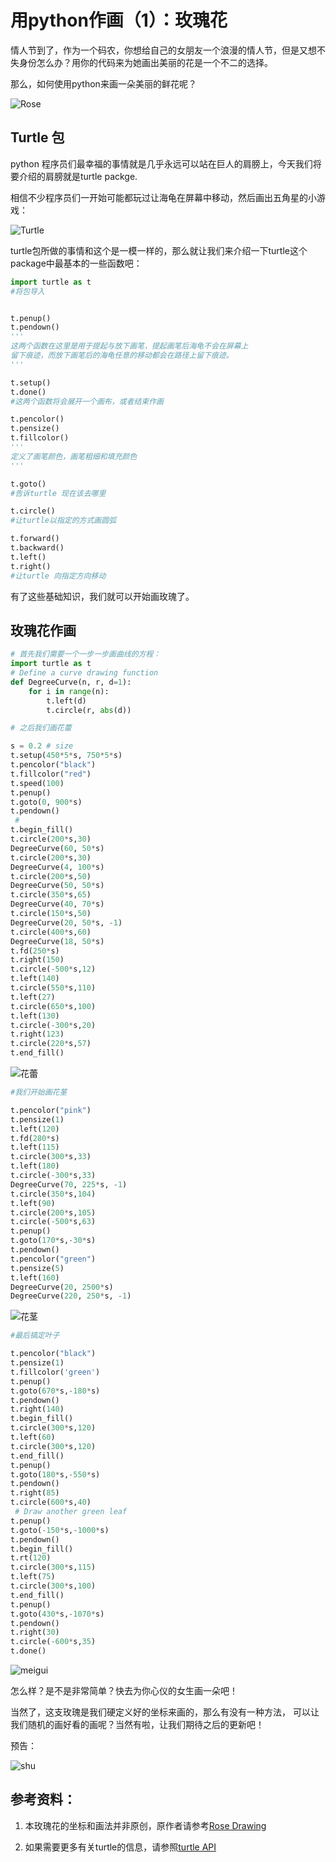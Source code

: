 # 用python作画（1）：玫瑰花

情人节到了，作为一个码农，你想给自己的女朋友一个浪漫的情人节，但是又想不失身份怎么办？用你的代码来为她画出美丽的花是一个不二的选择。

那么，如何使用python来画一朵美丽的鲜花呢？

![Rose](rose.png "rose sample")

## Turtle 包

python 程序员们最幸福的事情就是几乎永远可以站在巨人的肩膀上，今天我们将要介绍的肩膀就是turtle packge.

相信不少程序员们一开始可能都玩过让海龟在屏幕中移动，然后画出五角星的小游戏：

![Turtle](Ubxp.gif)

turtle包所做的事情和这个是一模一样的，那么就让我们来介绍一下turtle这个package中最基本的一些函数吧：

```python
import turtle as t
#将包导入


t.penup()
t.pendown()
'''
这两个函数在这里是用于提起与放下画笔，提起画笔后海龟不会在屏幕上
留下痕迹，而放下画笔后的海龟任意的移动都会在路径上留下痕迹。
'''

t.setup()
t.done()
#这两个函数将会展开一个画布，或者结束作画

t.pencolor()
t.pensize()
t.fillcolor()
'''
定义了画笔颜色，画笔粗细和填充颜色
'''

t.goto()
#告诉turtle 现在该去哪里

t.circle()
#让turtle以指定的方式画圆弧

t.forward()
t.backward()
t.left()
t.right()
#让turtle 向指定方向移动
```

有了这些基础知识，我们就可以开始画玫瑰了。
## 玫瑰花作画


```python
# 首先我们需要一个一步一步画曲线的方程：
import turtle as t
# Define a curve drawing function
def DegreeCurve(n, r, d=1):
    for i in range(n):
        t.left(d)
        t.circle(r, abs(d))

# 之后我们画花蕾

s = 0.2 # size
t.setup(450*5*s, 750*5*s)
t.pencolor("black")
t.fillcolor("red")
t.speed(100)
t.penup()
t.goto(0, 900*s)
t.pendown()
 # 
t.begin_fill()
t.circle(200*s,30)
DegreeCurve(60, 50*s)
t.circle(200*s,30)
DegreeCurve(4, 100*s)
t.circle(200*s,50)
DegreeCurve(50, 50*s)
t.circle(350*s,65)
DegreeCurve(40, 70*s)
t.circle(150*s,50)
DegreeCurve(20, 50*s, -1)
t.circle(400*s,60)
DegreeCurve(18, 50*s)
t.fd(250*s)
t.right(150)
t.circle(-500*s,12)
t.left(140)
t.circle(550*s,110)
t.left(27)
t.circle(650*s,100)
t.left(130)
t.circle(-300*s,20)
t.right(123)
t.circle(220*s,57)
t.end_fill()
```

![花蕾](bud.png)

```python
#我们开始画花茎

t.pencolor("pink")
t.pensize(1)
t.left(120)
t.fd(280*s)
t.left(115)
t.circle(300*s,33)
t.left(180)
t.circle(-300*s,33)
DegreeCurve(70, 225*s, -1)
t.circle(350*s,104)
t.left(90)
t.circle(200*s,105)
t.circle(-500*s,63)
t.penup()
t.goto(170*s,-30*s)
t.pendown()
t.pencolor("green")
t.pensize(5)
t.left(160)
DegreeCurve(20, 2500*s)
DegreeCurve(220, 250*s, -1)
```

![花茎](bud2.png)


```python
#最后搞定叶子

t.pencolor("black")
t.pensize(1)
t.fillcolor('green')
t.penup()
t.goto(670*s,-180*s)
t.pendown()
t.right(140)
t.begin_fill()
t.circle(300*s,120)
t.left(60)
t.circle(300*s,120)
t.end_fill()
t.penup()
t.goto(180*s,-550*s)
t.pendown()
t.right(85)
t.circle(600*s,40)
 # Draw another green leaf
t.penup()
t.goto(-150*s,-1000*s)
t.pendown()
t.begin_fill()
t.rt(120)
t.circle(300*s,115)
t.left(75)
t.circle(300*s,100)
t.end_fill()
t.penup()
t.goto(430*s,-1070*s)
t.pendown()
t.right(30)
t.circle(-600*s,35)
t.done()
```

![meigui](rose.png)

怎么样？是不是非常简单？快去为你心仪的女生画一朵吧！

当然了，这支玫瑰是我们硬定义好的坐标来画的，那么有没有一种方法，
可以让我们随机的画好看的画呢？当然有啦，让我们期待之后的更新吧！

预告：

![shu](tree.png)

## 参考资料：

1. 本玫瑰花的坐标和画法并非原创，原作者请参考[Rose Drawing](http://www.programmersought.com/article/7647365234/)

2. 如果需要更多有关turtle的信息，请参照[turtle API](https://docs.python.org/2/library/turtle.html)
